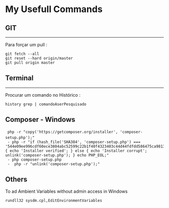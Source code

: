 # My Usefull Commands

## GIT
---

 Para forçar um pull :

 ```
git fetch --all
git reset --hard origin/master
git pull origin master
 ```

## Terminal
---

 Procurar um comando no Histórico :

```
history grep | comandoAserPesquisado
```

## Composer - Windows

```
 php -r "copy('https://getcomposer.org/installer', 'composer-setup.php');"
 - php -r "if (hash_file('SHA384', 'composer-setup.php') === '544e09ee996cdf60ece3804abc52599c22b1f40f4323403c44d44fdfdd586475ca9813a858088ffbc1f233e9b180f061') { echo 'Installer verified'; } else { echo 'Installer corrupt'; unlink('composer-setup.php'); } echo PHP_EOL;"
 - php composer-setup.php
 -  php -r "unlink('composer-setup.php');"

```

## Others

To ad Ambient Variables without admin access in Windows

```
rundll32 sysdm.cpl,EditEnvironmentVariables
```


